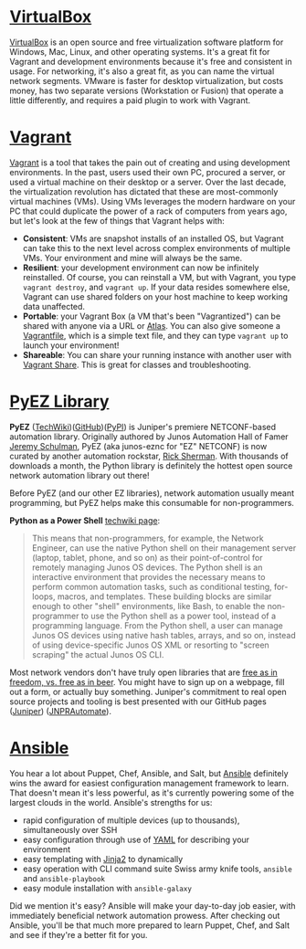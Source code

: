 [VirtualBox](http://virtualbox.org)
===================================

[VirtualBox](http://virtualbox.org) is an open source and free virtualization software platform for Windows, Mac, Linux, and other operating systems.  It's a great fit for Vagrant and development environments because it's free and consistent in usage.  For networking, it's also a great fit, as you can name the virtual network segments.  VMware is faster for desktop virtualization, but costs money, has two separate versions (Workstation or Fusion) that operate a little differently, and requires a paid plugin to work with Vagrant.


[Vagrant](https://vagrantup.com)
================================

[Vagrant](https://vagrantup.com) is a tool that takes the pain out of creating and using development environments.  In the past, users used their own PC, procured a server, or used a virtual machine on their desktop or a server.  Over the last decade, the virtualization revolution has dictated that these are most-commonly virtual machines (VMs).  Using VMs leverages the modern hardware on your PC that could duplicate the power of a rack of computers from years ago, but let's look at the few of things that Vagrant helps with:

- __Consistent__: VMs are snapshot installs of an installed OS, but Vagrant can take this to the next level across complex environments of multiple VMs.  Your environment and mine will always be the same.
- __Resilient__: your development environment can now be infinitely reinstalled.  Of course, you can reinstall a VM, but with Vagrant, you type `vagrant destroy`, and `vagrant up`.  If your data resides somewhere else, Vagrant can use shared folders on your host machine to keep working data unaffected.
- __Portable__: your Vagrant Box (a VM that's been "Vagrantized") can be shared with anyone via a URL or [Atlas](https://atlas.hashicorp.com).  You can also give someone a [Vagrantfile](http://docs.vagrantup.com/v2/vagrantfile/), which is a simple text file, and they can type `vagrant up` to launch your environment!
- __Shareable__: You can share your running instance with another user with [Vagrant Share](http://docs.vagrantup.com/v2/share/).  This is great for classes and troubleshooting.


[PyEZ Library](https://github.com/Juniper/py-junos-eznc)
============

__PyEZ__ ([TechWiki](https://techwiki.juniper.net/Automation_Scripting/010_Getting_Started_and_Reference/Junos_PyEZ))([GitHub](https://github.com/Juniper/py-junos-eznc))([PyPI](https://pypi.python.org/pypi/junos-eznc/)) is Juniper's premiere NETCONF-based automation library.  Originally authored by Junos Automation Hall of Famer [Jeremy Schulman](https://twitter.com/nwkautomaniac), PyEZ (aka junos-eznc for "EZ" NETCONF) is now curated by another automation rockstar, [Rick Sherman](https://twitter.com/shermdog01).  With thousands of downloads a month, the Python library is definitely the hottest open source network automation library out there!

Before PyEZ (and our other EZ libraries), network automation usually meant programming, but PyEZ helps make this consumable for non-programmers.

__Python as a Power Shell__ [techwiki page](https://techwiki.juniper.net/Automation_Scripting/010_Getting_Started_and_Reference/Junos_PyEZ/01_Junos_PyEZ_Features_and_Architecture):

> This means that non-programmers, for example, the Network Engineer, can use the native Python shell on their management server (laptop, tablet, phone, and so on) as their point-of-control for remotely managing Junos OS devices. The Python shell is an interactive environment that provides the necessary means to perform common automation tasks, such as conditional testing, for-loops, macros, and templates. These building blocks are similar enough to other "shell" environments, like Bash, to enable the non-programmer to use the Python shell as a power tool, instead of a programming language. From the Python shell, a user can manage Junos OS devices using native hash tables, arrays, and so on, instead of using device-specific Junos OS XML or resorting to "screen scraping" the actual Junos OS CLI.

Most network vendors don't have truly open libraries that are [free as in freedom, vs. free as in beer](http://en.wikipedia.org/wiki/Gratis_versus_libre).  You might have to sign up on a webpage, fill out a form, or actually buy something.  Juniper's commitment to real open source projects and tooling is best presented with our GitHub pages ([Juniper](https://github.com/Juniper)) ([JNPRAutomate](https://github.com/JNPRAutomate)).

[Ansible](http://www.ansible.com/home)
======================================

You hear a lot about Puppet, Chef, Ansible, and Salt, but [Ansible](http://www.ansible.com/home) definitely wins the award for easiest configuration management framework to learn.  That doesn't mean it's less powerful, as it's currently powering some of the largest clouds in the world.  Ansible's strengths for us:

- rapid configuration of multiple devices (up to thousands), simultaneously over SSH
- easy configuration through use of [YAML](http://yaml.org/) for describing your environment
- easy templating with [Jinja2](http://jinja.pocoo.org/docs/dev/) to dynamically
- easy operation with CLI command suite Swiss army knife tools, `ansible` and `ansible-playbook`
- easy module installation with `ansible-galaxy`

Did we mention it's easy?  Ansible will make your day-to-day job easier, with immediately beneficial network automation prowess. After checking out Ansible, you'll be that much more prepared to learn Puppet, Chef, and Salt and see if they're a better fit for you.

